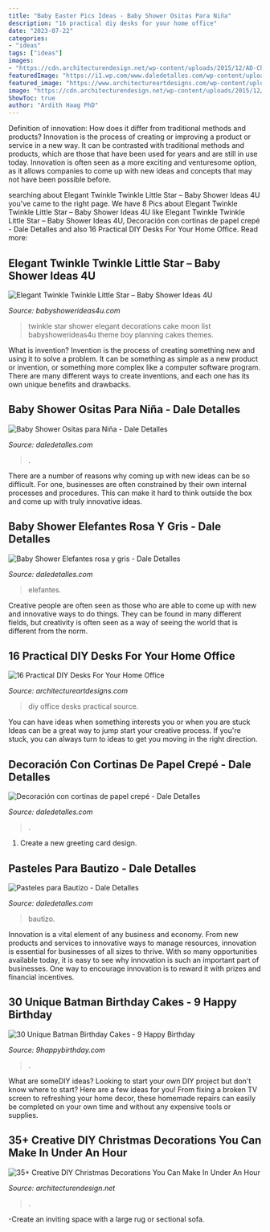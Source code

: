 ```yaml
---
title: "Baby Easter Pics Ideas - Baby Shower Ositas Para Niña"
description: "16 practical diy desks for your home office"
date: "2023-07-22"
categories:
- "ideas"
tags: ["ideas"]
images:
- "https://cdn.architecturendesign.net/wp-content/uploads/2015/12/AD-Christmas-Decorations-You-Can-Make-In-An-Hour-33.jpg"
featuredImage: "https://i1.wp.com/www.daledetalles.com/wp-content/uploads/2016/06/pastel-para-bautizo9.jpg?resize=550%2C733"
featured_image: "https://www.architectureartdesigns.com/wp-content/uploads/2015/01/1365-630x1119.jpg"
image: "https://cdn.architecturendesign.net/wp-content/uploads/2015/12/AD-Christmas-Decorations-You-Can-Make-In-An-Hour-33.jpg"
ShowToc: true
author: "Ardith Haag PhD"
---
```



Definition of innovation: How does it differ from traditional methods and products?
Innovation is the process of creating or improving a product or service in a new way. It can be contrasted with traditional methods and products, which are those that have been used for years and are still in use today. Innovation is often seen as a more exciting and venturesome option, as it allows companies to come up with new ideas and concepts that may not have been possible before.

	

		
searching about Elegant Twinkle Twinkle Little Star – Baby Shower Ideas 4U you've came to the right page. We have 8 Pics about Elegant Twinkle Twinkle Little Star – Baby Shower Ideas 4U like Elegant Twinkle Twinkle Little Star – Baby Shower Ideas 4U, Decoración con cortinas de papel crepé - Dale Detalles and also 16 Practical DIY Desks For Your Home Office. Read more:
		
    
## Elegant Twinkle Twinkle Little Star – Baby Shower Ideas 4U

<img loading=lazy src="https://babyshowerideas4u.com/wp-content/uploads/2016/05/Elegant-Twinkle-Twinkle-Little-Star-Moon-Cake-600x800.jpg" onerror="this.onerror=null;this.src='https://tse1.mm.bing.net/th?id=OIP.-YX7p0a2Gzbf8rdnjlXD_QHaJ4&amp;pid=15.1';" alt="Elegant Twinkle Twinkle Little Star – Baby Shower Ideas 4U">

_Source: babyshowerideas4u.com_

>twinkle star shower elegant decorations cake moon list babyshowerideas4u theme boy planning cakes themes. 

	

What is invention?
Invention is the process of creating something new and using it to solve a problem. It can be something as simple as a new product or invention, or something more complex like a computer software program. There are many different ways to create inventions, and each one has its own unique benefits and drawbacks.

    
## Baby Shower Ositas Para Niña - Dale Detalles

<img loading=lazy src="https://i1.wp.com/www.daledetalles.com/wp-content/uploads/2016/02/osito10.jpg" onerror="this.onerror=null;this.src='https://tse4.mm.bing.net/th?id=OIP.bGMGt_fGMpqU0pz-YjYQ0QHaLG&amp;pid=15.1';" alt="Baby Shower Ositas para Niña - Dale Detalles">

_Source: daledetalles.com_

>. 

	

There are a number of reasons why coming up with new ideas can be so difficult. For one, businesses are often constrained by their own internal processes and procedures. This can make it hard to think outside the box and come up with truly innovative ideas.

    
## Baby Shower Elefantes Rosa Y Gris - Dale Detalles

<img loading=lazy src="https://i1.wp.com/www.daledetalles.com/wp-content/uploads/2016/02/baby-shower11.jpg?resize=600%2C800" onerror="this.onerror=null;this.src='https://tse1.mm.bing.net/th?id=OIP._M0eZ_g2HJpMp_do6tcXNAHaJ4&amp;pid=15.1';" alt="Baby Shower Elefantes rosa y gris - Dale Detalles">

_Source: daledetalles.com_

>elefantes. 

	

Creative people are often seen as those who are able to come up with new and innovative ways to do things. They can be found in many different fields, but creativity is often seen as a way of seeing the world that is different from the norm.

    
## 16 Practical DIY Desks For Your Home Office

<img loading=lazy src="https://www.architectureartdesigns.com/wp-content/uploads/2015/01/1365-630x1119.jpg" onerror="this.onerror=null;this.src='https://tse3.mm.bing.net/th?id=OIP.i3vaTgQ5464ZiRFEVBly6AHaNJ&amp;pid=15.1';" alt="16 Practical DIY Desks For Your Home Office">

_Source: architectureartdesigns.com_

>diy office desks practical source. 

	

You can have ideas when something interests you or when you are stuck
Ideas can be a great way to jump start your creative process. If you're stuck, you can always turn to ideas to get you moving in the right direction.

    
## Decoración Con Cortinas De Papel Crepé - Dale Detalles

<img loading=lazy src="https://i1.wp.com/www.daledetalles.com/wp-content/uploads/2016/08/decoracion-con-papel-creppe7.jpg" onerror="this.onerror=null;this.src='https://tse2.mm.bing.net/th?id=OIP.0EOvMXrU5VQqt_BK8aCABgHaLD&amp;pid=15.1';" alt="Decoración con cortinas de papel crepé - Dale Detalles">

_Source: daledetalles.com_

>. 

	

1. Create a new greeting card design.

    
## Pasteles Para Bautizo - Dale Detalles

<img loading=lazy src="https://i1.wp.com/www.daledetalles.com/wp-content/uploads/2016/06/pastel-para-bautizo9.jpg?resize=550%2C733" onerror="this.onerror=null;this.src='https://tse1.mm.bing.net/th?id=OIP.uttunK40hkMhEbeZLFDk_wHaJ3&amp;pid=15.1';" alt="Pasteles para Bautizo - Dale Detalles">

_Source: daledetalles.com_

>bautizo. 

	

Innovation is a vital element of any business and economy. From new products and services to innovative ways to manage resources, innovation is essential for businesses of all sizes to thrive. With so many opportunities available today, it is easy to see why innovation is such an important part of businesses. One way to encourage innovation is to reward it with prizes and financial incentives.

    
## 30 Unique Batman Birthday Cakes - 9 Happy Birthday

<img loading=lazy src="https://www.9happybirthday.com/wp-content/uploads/2017/08/lovely-batman-cakes-640x900.jpg" onerror="this.onerror=null;this.src='https://tse1.mm.bing.net/th?id=OIP.hzA1mQ-Q4HnqH-6G-r7x4AHaKa&amp;pid=15.1';" alt="30 Unique Batman Birthday Cakes - 9 Happy Birthday">

_Source: 9happybirthday.com_

>. 

	

What are someDIY ideas?
Looking to start your own DIY project but don't know where to start? Here are a few ideas for you! From fixing a broken TV screen to refreshing your home decor, these homemade repairs can easily be completed on your own time and without any expensive tools or supplies.

    
## 35+ Creative DIY Christmas Decorations You Can Make In Under An Hour

<img loading=lazy src="https://cdn.architecturendesign.net/wp-content/uploads/2015/12/AD-Christmas-Decorations-You-Can-Make-In-An-Hour-33.jpg" onerror="this.onerror=null;this.src='https://tse2.mm.bing.net/th?id=OIP.hPirGQULTwAxF4eMDeTgmQHaNS&amp;pid=15.1';" alt="35+ Creative DIY Christmas Decorations You Can Make In Under An Hour">

_Source: architecturendesign.net_

>. 

	

-Create an inviting space with a large rug or sectional sofa.

